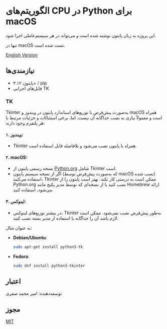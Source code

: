 # الگوریتم‌های CPU در Python برای macOS

این پروژه به زبان پایتون نوشته شده است و می‌تواند در هر سیستم‌عاملی اجرا شود.

تنها در macOS تست شده است.

[English Version](README-FA)

## نیازمندی‌ها

- پایتون ۳.۱۲+ / pip
- فایل‌های اجرایی TK

### TK

Tkinter به‌صورت پیش‌فرض با توزیع‌های استاندارد پایتون در ویندوز و macOS همراه است و معمولاً نیازی به نصب جداگانه آن نیست. اما، برخی استثنائات و جزئیات مرتبط با هر پلتفرم وجود دارند:

#### ۱. **ویندوز**:
   - Tkinter همراه با پایتون نصب می‌شود و بلافاصله قابل استفاده است.

#### ۲. **macOS**:
   - نسخه رسمی پایتون از [Python.org](https://www.python.org/) شامل Tkinter است.
   - اگر از نسخه سیستم پایتون (که به‌صورت پیش‌فرض توسط macOS نصب شده) استفاده می‌کنید، Tkinter ممکن است به درستی کار نکند. بهتر است پایتون را از Python.org نصب کنید یا از نسخه‌ای که توسط مدیر پکیج مانند Homebrew ارائه می‌شود، استفاده کنید.

#### ۳. **لینوکس**:
   - در بیشتر توزیع‌های لینوکس، Tkinter به‌طور پیش‌فرض نصب نمی‌شود. ممکن است لازم باشد آن را جداگانه با استفاده از مدیر بسته نصب کنید.

به عنوان مثال:
   - **Debian/Ubuntu**: 
     ```bash
     sudo apt-get install python3-tk
     ```
   - **Fedora**:
     ```bash
     sudo dnf install python3-tkinter
     ```

## اعتبار

توسعه‌دهنده: امیر محمد صفری

## مجوز

[MIT](LICENSE)
